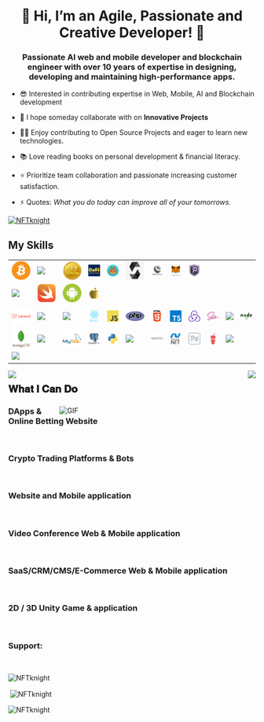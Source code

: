 <h1 align="center" dir="auto">👋 Hi, I’m an Agile, Passionate and Creative Developer! 👋</h1>

<p align="center">
  <h3 align="center">Passionate AI web and mobile developer and blockchain engineer with over 10 years of expertise in designing, developing and maintaining high-performance apps.</h3>

- 😎 Interested in contributing expertise in Web, Mobile, AI and Blockchain development

- 👯 I hope someday collaborate with on **Innovative Projects**

- 👨‍💻 Enjoy contributing to Open Source Projects and eager to learn new technologies.

- 📚 Love reading books on personal development & financial literacy.
 
- ⭐ Prioritize team collaboration and passionate increasing customer satisfaction.

- ⚡ Quotes: _What you do today can improve all of your tomorrows._
</p>

<p align="left"> <a href="https://github.com/nftknight/"><img src="https://github-profile-trophy.vercel.app/?username=nftknight" alt="NFTknight" /></a> </p>

## My Skills

<table>
  <tr>
      <td><img src="https://github.com/kroim/profile/blob/master/icons/icon_bitcoin.png?raw=true" width="200"></td>
      <td><img src="https://iconscout.com/free-icon/ethereum-1" width="200"></td>
      <td><img src="https://github.com/kroim/profile/blob/master/icons/icon_nft.png?raw=true" width="200"></td>
      <td><img src="https://github.com/kroim/profile/blob/master/icons/icon_defi.png?raw=true" width="200"></td>
      <td><img src="https://github.com/kroim/profile/blob/master/icons/icon_pancake.png?raw=true" width="200"></td>
      <td><img src="https://github.com/kroim/profile/blob/master/icons/icon_solidity.png?raw=true" width="200"></td>
      <td><img src="https://github.com/kroim/profile/blob/master/icons/icon_truffle.png?raw=true" width="200"></td>
      <td><img src="https://github.com/kroim/profile/blob/master/icons/icon_metamask.png?raw=true" width="200"></td>
      <td><img src="https://github.com/kroim/profile/blob/master/icons/icon_pivx.png?raw=true" width="200"></td>
    </tr>
    <tr>
      <td><img src="https://reactnative.dev/img/header_logo.svg" width="200"/></td>
      <td><img src="https://github.com/kroim/profile/blob/master/icons/icon_swift.png?raw=true" width="200"></td>
      <td><img src="https://github.com/kroim/profile/blob/master/icons/icon_android.png?raw=true" width="200"></td>
      <td><img src="https://github.com/kroim/profile/blob/master/icons/icon_apple.png?raw=true" width="200"></td>
    </tr>
    <tr>
    <td><img src="https://raw.githubusercontent.com/devicons/devicon/master/icons/laravel/laravel-original-wordmark.svg" width="200"/></td>
      <td><img src="https://cdn.iconscout.com/icon/free/png-64/angular-3-226070.png" width="200"></td>
      <td><img src="https://cdn.iconscout.com/icon/free/png-128/vue-282497.png" width="200"></td>
      <td><img src="https://raw.githubusercontent.com/devicons/devicon/master/icons/react/react-original-wordmark.svg" width="200"/></td>
      <td><img src="https://raw.githubusercontent.com/devicons/devicon/master/icons/javascript/javascript-original.svg" width="200"/></td>
      <td><img src="https://raw.githubusercontent.com/devicons/devicon/master/icons/php/php-original.svg" width="200"/></td>
      <td><img src="https://raw.githubusercontent.com/devicons/devicon/master/icons/html5/html5-original-wordmark.svg" width="200"/></td>
      <td><img src="https://raw.githubusercontent.com/devicons/devicon/master/icons/typescript/typescript-original.svg" width="200"/></td>
      <td><img src="https://raw.githubusercontent.com/devicons/devicon/master/icons/redux/redux-original.svg" width="200"/></td>
      <td><img src="https://raw.githubusercontent.com/devicons/devicon/master/icons/sass/sass-original.svg" width="200"/></td>
      <td><img src="https://www.vectorlogo.zone/logos/tailwindcss/tailwindcss-icon.svg" width="200"/></td>
      <td><img src="https://raw.githubusercontent.com/devicons/devicon/master/icons/nodejs/nodejs-original-wordmark.svg" width="200"/></td>
    </tr>
    <tr>
    <td><img src="https://raw.githubusercontent.com/devicons/devicon/master/icons/mongodb/mongodb-original-wordmark.svg" width="200"/></td>
    <td><img src="https://www.vectorlogo.zone/logos/firebase/firebase-icon.svg" width="200"/></td>
    <td><img src="https://raw.githubusercontent.com/devicons/devicon/master/icons/mysql/mysql-original-wordmark.svg" width="200"/></td>
    <td><img src="https://raw.githubusercontent.com/devicons/devicon/master/icons/postgresql/postgresql-original-wordmark.svg" width="200"/></td>
    <td><img src="https://raw.githubusercontent.com/devicons/devicon/master/icons/python/python-original.svg" width="200"/></td>
    <td><img src="https://www.vectorlogo.zone/logos/git-scm/git-scm-icon.svg" width="200"/></td>
    <td><img src="https://raw.githubusercontent.com/devicons/devicon/master/icons/express/express-original-wordmark.svg" width="200"/></td>
    <td><img src="https://raw.githubusercontent.com/devicons/devicon/master/icons/dot-net/dot-net-original-wordmark.svg" width="200"/></td>
    <td><img src="https://raw.githubusercontent.com/devicons/devicon/master/icons/photoshop/photoshop-line.svg" width="200"/></td>
    <td><img src="https://raw.githubusercontent.com/devicons/devicon/master/icons/gulp/gulp-plain.svg" width="200"/></td>
    <td><img src="https://www.chartjs.org/media/logo-title.svg" width="200"/></td>
    </tr>
    <tr>
    <td><img src="https://www.vectorlogo.zone/logos/figma/figma-icon.svg" width="200"/></td>
    </tr>
</table>

<img align="left" src="https://visitor-badge.laobi.icu/badge?page_id=NFTknight.NFTknight" />
<img align="right" src="https://img.shields.io/github/followers/NFTknight?label=Follow&style=social" />
<h1 align="center"></h1>

## 𝐖𝐡𝐚𝐭 𝐈 𝐂𝐚𝐧 𝐃𝐨

<div>
  <img align="right" alt="GIF" src="https://github.com/abhisheknaiidu/abhisheknaiidu/blob/master/code.gif?raw=true" width="400" />

### DApps & Online Betting Website

  <br />

### Crypto Trading Platforms & Bots

  <br />

### Website and Mobile application

  <br />

### Video Conference Web & Mobile application

  <br />
  
  ### SaaS/CRM/CMS/E-Commerce Web & Mobile application
  <br />
  
  ### 2D / 3D Unity Game & application
  <br />

</div>

<h3 align="left">Support:</h3>
<br>

<p><img align="left" src="https://github-readme-stats.vercel.app/api/top-langs?username=nftknight&show_icons=true&locale=en&layout=compact" alt="NFTknight" /></p> <br>

<p>&nbsp;<img align="center" src="https://github-readme-stats.vercel.app/api?username=NFTknight&show_icons=true&locale=en" alt="NFTknight" /></p>

<p><img align="center" src="https://github-readme-streak-stats.herokuapp.com/?user=NFTknight&" alt="NFTknight" /></p>
